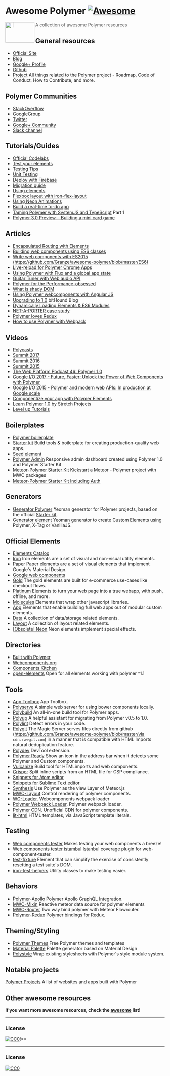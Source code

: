 # Awesome Polymer [![Awesome](https://cdn.rawgit.com/sindresorhus/awesome/d7305f38d29fed78fa85652e3a63e154dd8e8829/media/badge.svg)](https://github.com/sindresorhus/awesome)
<a href="https://www.polymer-project.org"><img src="https://www.polymer-project.org/images/logos/p-logo.png" align="left" height="64" width="92"></a>
> A collection of awesome Polymer resources

## General resources
* [Official Site](https://www.polymer-project.org)
* [Blog](https://blog.polymer-project.org/)
* [Google+ Profile](https://plus.google.com/+PolymerProject/)
* [Github](https://github.com/polymer)
* [Project](https://github.com/polymer/project) All things related to the Polymer project - Roadmap, Code of Conduct, How to Contribute, and more.

## Polymer Communities
* [StackOverflow](http://stackoverflow.com/questions/tagged/polymer)
* [GoogleGroup](https://groups.google.com/forum/#!forum/polymer-dev)
* [Twitter](https://twitter.com/polymer)
* [Google+ Community](https://plus.google.com/u/1/communities/115626364525706131031)
* [Slack channel](http://polymer-slack.herokuapp.com/)

## Tutorials/Guides
* [Official Codelabs](https://codelabs.developers.google.com/polymer-summit)
* [Test your elements](https://www.polymer-project.org/2.0/docs/tools/tests)
* [Testing Tips](https://medium.com/google-developer-experts/polymer-testing-tips-f217ba94a64)
* [Unit Testing](https://medium.com/@granze/polymer-unit-testing-d6a69910dc31)
* [Deploy with Firebase](https://www.polymer-project.org/2.0/start/toolbox/deploy)
* [Migration guide](https://www.polymer-project.org/1.0/docs/migration.html)
* [Using elements](https://elements.polymer-project.org/guides/using-elements)
* [Flexbox layout with iron-flex-layout](https://elements.polymer-project.org/guides/flex-layout)
* [Using Neon Animations](https://elements.polymer-project.org/guides/using-neon-animations)
* [Build a real-time to-do app](https://scotch.io/tutorials/build-a-real-time-polymer-to-do-app)
* [Taming Polymer with SystemJS and TypeScript](http://blog.charto.net/typescript/Taming-Polymer-with-SystemJS-and-TypeScript-part-1/) Part 1
* [Polymer 3.0 Preview — Building a mini card game](https://medium.com/@jecelynyeen/polymer-3-0-preview-building-a-mini-card-game-ce8948265fd6)

## Articles
* [Encapsulated Routing with Elements](https://www.polymer-project.org/1.0/articles/routing.html)
* [Building web components using ES6 classes](https://www.polymer-project.org/1.0/articles/es6.html)
* [Write web components with ES2015 (https://github.com/Granze/awesome-polymer/blob/master/ES6)](https://github.com/Granze/awesome-polymer/blob/master/http://www.revillweb.com/tutorials/web-components-with-es2015-es6/)
* [Live-reload for Polymer Chrome Apps](http://codingwithgerwin.blogspot.it/2015/07/live-reload-for-polymer-chrome-apps.html)
* [Using Polymer with Flux and a global app state](http://paulusschoutsen.nl/blog/2015/07/using-polymer-with-flux-and-a-global-app-state/)
* [Guitar Tuner with Web audio API](https://aerotwist.com/blog/guitar-tuner/)
* [Polymer for the Performance-obsessed](https://aerotwist.com/blog/polymer-for-the-performance-obsessed/)
* [What is shady DOM](https://www.polymer-project.org/1.0/articles/shadydom.html)
* [Using Polymer webcomponents with Angular JS](http://jcrowther.io/2015/05/26/using-polymer-webcomponents-with-angular-js/)
* [Upgrading to 1.0](https://www.bithound.io/blog/post/upgrading-to-polymer-10) bitHound Blog
* [Dynamically Loading Elements & ES6 Modules](http://addyosmani.github.io/webcomponent-samples/polymer/modules/)
* [NET-A-PORTER case study](https://developers.google.com/web/showcase/case-study/net-a-porter)
* [Polymer loves Redux](https://medium.com/collaborne-engineering/polymer-loves-redux-f89a863394d9#.7f4z92ppy)
* [How to use Polymer with Webpack](https://medium.com/dev-channel/how-to-use-polymer-with-webpack-b41812d78b15)

## Videos
* [Polycasts](https://www.youtube.com/playlist?list=PLOU2XLYxmsII5c3Mgw6fNYCzaWrsM3sMN)
* [Summit 2017](https://www.youtube.com/watch?v=TDpiyrcOO30&list=PLNYkxOF6rcIDP0PqVaJxqNWwIgvoEPzJi)
* [Summit 2016](https://www.youtube.com/watch?v=0iM0DZjYGqg&list=PLNYkxOF6rcICc687SxHQRuo9TVNOJelSZ)
* [Summit 2015](https://www.youtube.com/playlist?list=PLNYkxOF6rcICdISJclfQhj2S8QZGjXV8J)
* [The Web Platform Podcast 46: Polymer 1.0](https://www.youtube.com/watch?v=d9tNO3n0RlM)
* [Google I/O 2017 - Future, Faster: Unlock the Power of Web Components with Polymer](https://www.youtube.com/watch?v=cuoZenpQveQ)
* [Google I/O 2015 - Polymer and modern web APIs: In production at Google scale](https://www.youtube.com/watch?v=fD2As5RmM8Q)
* [Componentize your app with Polymer Elements](https://youtu.be/7WgEuNZCCHk)
* [Learn Polymer 1.0](https://www.youtube.com/playlist?list=PLPaj_o9gjMYll0sSb47TrzQCjIo5iqQZm) by Stretch Projects
* [Level up Tutorials](https://www.youtube.com/playlist?list=PLLnpHn493BHGhoGAb2PRKzv4Zw3QoatK-)

## Boilerplates
* [Polymer boilerplate](https://github.com/webcomponents/polymer-boilerplate)
* [Starter kit](https://developers.google.com/web/tools/polymer-starter-kit/) Build tools & boilerplate for creating production-quality web apps.
* [Seed element](https://github.com/polymerlabs/seed-element)
* [Polymer Admin](https://github.com/akveo/polymer-admin) Responsive admin dashboard created using Polymer 1.0 and Polymer Starter Kit
* [Meteor-Polymer Starter Kit](https://github.com/aruntk/kickstart-meteor-polymer) Kickstart a Meteor - Polymer project with MWC packages
* [Meteor-Polymer Starter Kit Including Auth](https://github.com/aruntk/kickstart-meteor-polymer-with-auth)

## Generators
* [Generator Polymer](https://github.com/yeoman/generator-polymer) Yeoman generator for Polymer projects, based on the official [Starter kit](https://developers.google.com/web/tools/polymer-starter-kit/).
* [Generator element](https://www.npmjs.com/package/generator-element) Yeoman generator to create Custom Elements using Polymer, X-Tag or VanillaJS.

## Official Elements
* [Elements Catalog](https://www.webcomponents.org/collection/Polymer/elements)
 * [Iron](https://www.webcomponents.org/collection/PolymerElements/iron-elements) Iron elements are a set of visual and non-visual utility elements.
 * [Paper](https://www.webcomponents.org/collection/PolymerElements/paper-elements) Paper elements are a set of visual elements that implement Google's Material Design.
 * [Google web components](https://www.webcomponents.org/collection/GoogleWebComponents/google-web-components)
 * [Gold](https://www.webcomponents.org/collection/PolymerElements/gold-elements) The gold elements are built for e-commerce use-cases like checkout flows.
 * [Platinum](https://www.webcomponents.org/collection/PolymerElements/platinum-elements) Elements to turn your web page into a true webapp, with push, offline, and more.
 * [Molecules](https://www.webcomponents.org/collection/PolymerElements/molecules) Elements that wrap other javascript libraries.
 * [App](https://www.webcomponents.org/collection/PolymerElements/app-elements) Elements that enable building full web apps out of modular custom elements.
 * [Data](https://www.webcomponents.org/collection/PolymerElements/data-elements) A collection of data/storage related elements.
 * [Layout](https://www.webcomponents.org/collection/PolymerElements/layout-elements) A collection of layout related elements.
 * [[Obsolete] Neon](https://elements.polymer-project.org/browse?package=neon-elements) Neon elements implement special effects.

## Directories
* [Built with Polymer](http://builtwithpolymer.org/)
* [Webcomponents.org](https://webcomponents.org/)
* [Components Kitchen](http://component.kitchen/)
* [open-elements](http://open-elements.org) Open for all elements working with polymer ^1.1

## Tools
* [App Toolbox](https://www.polymer-project.org/2.0/toolbox/) App Toolbox.
* [Polyserve](https://github.com/polymerlabs/polyserve) A simple web server for using bower components locally.
* [Polybuild](https://github.com/PolymerLabs/polybuild) An all-in-one build tool for Polymer apps.
* [Polyup](https://github.com/PolymerLabs/polyup) A helpful assistant for migrating from Polymer v0.5 to 1.0.
* [Polylint](https://github.com/PolymerLabs/polylint) Detect errors in your code.
* [Polygit](https://github.com/Granze/awesome-polymer/blob/master/http://polygit.org/) The Magic Server serves files directly from github (https://github.com/Granze/awesome-polymer/blob/master/via ```cdn.rawgit.com```) in a manner that is compatible with HTML Imports natural deduplication feature.
* [Polydev](https://github.com/PolymerLabs/polydev) DevTool extension.
* [Polymer Ready](https://chrome.google.com/webstore/detail/polymer-ready/aaifiopbmiecbpladpjaoemohhfjcbdk) Show an icon in the address bar when it detects some Polymer and Custom components.
* [Vulcanize](https://github.com/Polymer/vulcanize) Build tool for HTMLimports and web components.
* [Crisper](https://github.com/PolymerLabs/crisper) Split inline scripts from an HTML file for CSP compliance.
* [Snippets for Atom editor](https://atom.io/packages/polymer-snippets)
* [Snippets for Sublime Text editor](https://packagecontrol.io/packages/Polymer%20%26%20Web%20Component%20Snippets)
* [Synthesis](https://github.com/meteorwebcomponents/synthesis) Use Polymer as the view Layer of Meteor.js
* [MWC-Layout](https://github.com/meteorwebcomponents/layout) Control rendering of polymer components.
* [WC-Loader](https://github.com/aruntk/wc-loader). Webcomponents webpack loader
* [Polymer Webpack Loader](https://github.com/webpack-contrib/polymer-webpack-loader). Polymer webpack loader.
* [Polymer CDN](https://github.com/download/polymer-cdn). Unofficial CDN for polymer components.
* [lit-html](https://github.com/Polymer/lit-html) HTML templates, via JavaScript template literals.

## Testing
* [Web components tester](https://github.com/Polymer/web-component-tester) Makes testing your web components a breeze!
* [Web components tester istambul](https://github.com/thedeeno/web-component-tester-istanbul) Istanbul coverage plugin for web-component-tester.
* [test-fixture](https://github.com/PolymerElements/test-fixture) Element that can simplify the exercise of consistently resetting a test suite's DOM.
* [iron-test-helpers](https://github.com/PolymerElements/iron-test-helpers) Utility classes to make testing easier.

## Behaviors
* [Polymer-Apollo](https://github.com/aruntk/polymer-apollo) Polymer Apollo GraphQL Integration.
* [MWC-Mixin](https://github.com/meteorwebcomponents/mixin) Reactive meteor data source for polymer elements
* [MWC-Router](https://github.com/meteorwebcomponents/router) Two way bind polymer with Meteor Flowrouter.
* [Polymer-Redux](https://github.com/tur-nr/polymer-redux) Polymer bindings for Redux.

## Theming/Styling
* [Polymer Themes](https://polymerthemes.com/) Free Polymer themes and templates
* [Material Palette](https://www.materialpalette.com/) Palette generator based on Material Design
* [Polystyle](https://poly-style.appspot.com/demo/) Wrap existing stylesheets with Polymer's style module system.

## Notable projects
[Polymer Projects](https://github.com/abdonrd/PolymerProjects) A list of websites and apps built with Polymer


## Other awesome resources
**If you want more awesome resources, check the [awesome](https://github.com/sindresorhus/awesome) list!**

---

### License

[![CC0](http://i.creativecommons.org/p/zero/1.0/88x31.png)](http://creativecommons.org/publicdomain/zero/1.0/)!**

---

### License

[![CC0](http://i.creativecommons.org/p/zero/1.0/88x31.png)](http://creativecommons.org/publicdomain/zero/1.0/)